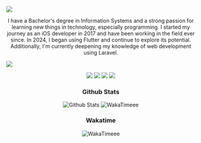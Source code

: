 <img src="https://readme-typing-svg.herokuapp.com/?color=70A5FD&size=50&center=true&vCenter=true&width=1000&lines=Hello,+I+am+Ridho+Octanio;I+am+Developer;Welcome+To+My+Profile!">

<p align="center">
   I have a Bachelor's degree in Information Systems and a strong passion for learning new things in technology, especially programming. I started my journey as an iOS developer in 2017 and have been working in the field ever since. In 2024, I began using Flutter and continue to explore its potential. Additionally, I'm currently deepening my knowledge of web development using Laravel.
</p>

<img src="https://capsule-render.vercel.app/api?type=waving&height=100&color=100:70A5FD,5:70A5FD">

<p align="center">
   <img src="https://badges.pufler.dev/visits/ridhooctanio/ridhooctanio"/> 
   <img src="https://badges.pufler.dev/gists/ridhooctanio"/>
   <img src="https://badges.pufler.dev/repos/ridhooctanio"/>
   <img src="https://badges.pufler.dev/commits/all/ridhooctanio" />
</p>

<h3 align="center">Github Stats</h3>
<div align="center">
   <img src="https://github-readme-stats.vercel.app/api?username=ridhooctanio&show_icons=true&hide_rank=true&theme=tokyonight&include_all_commits=true" alt="Github Stats">
   <img src="https://github-readme-stats.vercel.app/api/top-langs/?username=ridhooctanio&layout=compact&langs_count=10&theme=tokyonight" alt="WakaTimeee">
</div>

<h3 align="center">Wakatime</h3>
<div align="center">
   <img src="https://github-readme-stats.vercel.app/api/wakatime?username=ridhooctanio&layout=compact&theme=tokyonight" alt="WakaTimeee">
</div>
